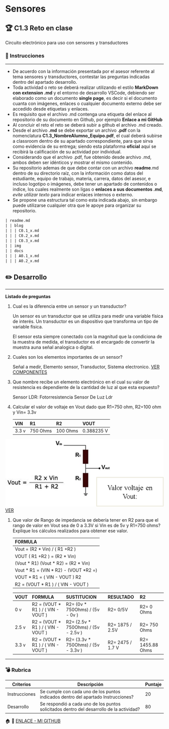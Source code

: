 # Sensores

## :trophy: C1.3 Reto en clase

Circuito electrónico para uso con sensores y transductores

### :blue_book: Instrucciones
___

- De acuerdo con la información presentada por el asesor referente al tema sensores y transductores, contestar las preguntas indicadas dentro del apartado desarrollo.
- Toda actividad o reto se deberá realizar utilizando el estilo **MarkDown con extension .md** y el entorno de desarrollo VSCode, debiendo ser elaborado como un documento **single page**, es decir si el documento cuanta con imágenes, enlaces o cualquier documento externo debe ser accedido desde etiquetas y enlaces.
- Es requisito que el archivo .md contenga una etiqueta del enlace al repositorio de su documento en Github, por ejemplo **Enlace a mi GitHub**
- Al concluir el reto el reto se deberá subir a github el archivo .md creado.
- Desde el archivo **.md** se debe exportar un archivo **.pdf** con la nomenclatura **C1.3_NombreAlumno_Equipo.pdf**, el cual deberá subirse a classroom dentro de su apartado correspondiente, para que sirva como evidencia de su entrega; siendo esta plataforma **oficial** aquí se recibirá la calificación de su actividad por individual.
- Considerando que el archivo .pdf, fue obtenido desde archivo .md, ambos deben ser idénticos y mostrar el mismo contenido.
- Su repositorio ademas de que debe contar con un archivo **readme**.md dentro de su directorio raíz, con la información como datos del estudiante, equipo de trabajo, materia, carrera, datos del asesor, e incluso logotipo o imágenes, debe tener un apartado de contenidos o indice, los cuales realmente son ligas o **enlaces a sus documentos .md**, _evite utilizar texto_ para indicar enlaces internos o externo.
- Se propone una estructura tal como esta indicada abajo, sin embargo puede utilizarse cualquier otra que le apoye para organizar su repositorio.


```  
| readme.md
| | blog
| | | C0.1_x.md
| | | C0.2_x.md
| | | C0.3_x.md
| | img
| | docs
| | | A0.1_x.md
| | | A0.2_x.md
```

## :pencil2: Desarrollo

___

**Listado de preguntas**

1. Cual es la diferencia entre un sensor y un transductor?
    
    Un sensor es un transductor que se utiliza para medir una variable física de interés. 
    Un transductor es un dispositivo que transforma un tipo de variable física.

    El sensor esta siempre conectado con la magnitud que la condiciona de la muestra de medida, el transductor es el encargado de convertir la muestra auna señal analogica o digital. 


2. Cuales son los elementos importantes de un sensor? 
    
   Señal a medir, Elemento sensor, Transductor, Sistema electronico. [VER COMPONENTES](../IMG/COMPONENTES.PNG)


3. Que nombre recibe un elemento electrónico en el cual su valor de resistencia es dependiente de la cantidad de luz al que esta expuesto? 
   
    Sensor LDR:  Fotorresistencia Sensor De Luz Ldr

4. Calcular el valor de voltaje en Vout dado que R1=750 ohm, R2=100 ohm y Vin= 3.3v
   
   VIN | R1 | R2 | VOUT 
    ------|-------|-------|-------|
    3.3 v | 750 Ohms | 100 Ohms | 0.388235 V|


![SensoresTransductoresCircuitoVout](../IMG/C1.x_SensoresTransductoresCircuitoVout.png)
[VER](/IMG/C1.x_SensoresTransductoresCircuitoVout.png)

1. Que valor de Rango de impedancia se debería tener en R2 para que el rango de valor en Vout sea de 0 a 3.3V si Vin es de 5v y R1=750 ohms? Explique los cálculos realizados para obtener ese valor.

    FORMULA |
    ----|
    Vout = (R2 * Vin) / ( R1 +R2 ) |
    VOUT ( R1 +R2 ) = (R2 * Vin) |
    (Vout * R1) (Vout * R2) = (R2 * Vin) |
    Vout * R1  = (VIN * R2) - (VOUT *R2 =)|
    VOUT * R1 = ( VIN - VOUT ) R2 |
    R2 = (VOUT * R1 )  /  ( VIN - VOUT )|


    VOUT | FORMULA | SUSTITUCION | RESULTADO | R2
    ----|--------|----------|-----------|-------------------|
    0 v |   R2 = (VOUT * R1 )  /  ( VIN - VOUT )| R2= (0v * 750Ohms) / (5v - 0v ) | R2= 0/5V | R2= 0 Ohms|
    2.5 v |  R2 = (VOUT * R1 )  /  ( VIN - VOUT )|R2= (2.5v * 750Ohms) / (5v - 2.5v ) | R2= 1875 / 2.5V | R2= 750 Ohms |
    3.3 v |  R2 = (VOUT * R1 )  /  ( VIN - VOUT )|  R2= (3.3v * 750Ohms) / (5v - 3.3v ) | R2= 2475 / 1.7 V | R2= 1455.88 Ohms |

___

### :bomb: Rubrica

| Criterios     | Descripción                                                                                  | Puntaje |
| ------------- | -------------------------------------------------------------------------------------------- | ------- |
| Instrucciones | Se cumple con cada uno de los puntos indicados dentro del apartado Instrucciones?            | 20 |
| Desarrollo    | Se respondió a cada uno de los puntos solicitados dentro del desarrollo de la actividad?     | 80      |



:house: :open_file_folder: [ENLACE - MI GITHUB](https://github.com/Villalobos39/SISTEMAS-PROGRAMABLES.git )